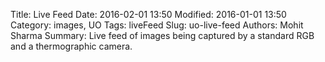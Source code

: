 Title: Live Feed
Date: 2016-02-01 13:50
Modified: 2016-01-01 13:50
Category: images, UO
Tags: liveFeed
Slug: uo-live-feed
Authors: Mohit Sharma
Summary: Live feed of images being captured by a standard RGB and a thermographic camera.

